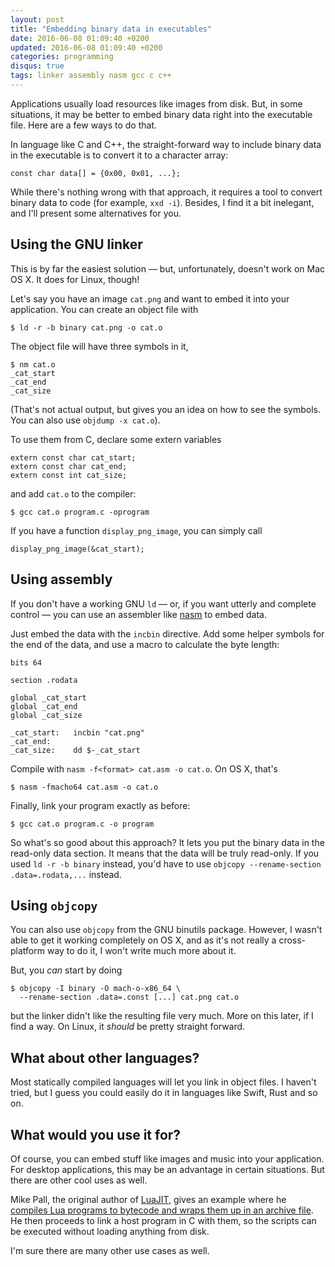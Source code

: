 ```yaml
---
layout: post
title: "Embedding binary data in executables"
date: 2016-06-08 01:09:40 +0200
updated: 2016-06-08 01:09:40 +0200
categories: programming
disqus: true
tags: linker assembly nasm gcc c c++
---
```


Applications usually load resources like images from disk. But, in some
situations, it may be better to embed binary data right into the executable
file. Here are a few ways to do that.

In language like C and C++, the straight-forward way to include binary data in
the executable is to convert it to a character array:

    const char data[] = {0x00, 0x01, ...};

While there's nothing wrong with that approach, it requires a tool to convert
binary data to code (for example, `xxd -i`). Besides, I find it a bit
inelegant, and I'll present some alternatives for you.

Using the GNU linker
--------------------

This is by far the easiest solution — but, unfortunately, doesn't work on Mac
OS X. It does for Linux, though!

Let's say you have an image `cat.png` and want to embed it into your
application. You can create an object file with

    $ ld -r -b binary cat.png -o cat.o

The object file will have three symbols in it,

    $ nm cat.o
    _cat_start
    _cat_end
    _cat_size

(That's not actual output, but gives you an idea on how to see the symbols. You
can also use `objdump -x cat.o`).

To use them from C, declare some extern variables

    extern const char cat_start;
    extern const char cat_end;
    extern const int cat_size;

and add `cat.o` to the compiler:

    $ gcc cat.o program.c -oprogram

If you have a function `display_png_image`, you can simply call

    display_png_image(&cat_start);

Using assembly
--------------

If you don't have a working GNU `ld` — or, if you want utterly and complete
control — you can use an assembler like <a href="http://www.nasm.us">nasm</a>
to embed data.

Just embed the data with the `incbin` directive. Add some helper symbols for
the end of the data, and use a macro to calculate the byte length:

    bits 64

    section .rodata

    global _cat_start
    global _cat_end
    global _cat_size

    _cat_start:   incbin "cat.png"
    _cat_end:
    _cat_size:    dd $-_cat_start

Compile with `nasm -f<format> cat.asm -o cat.o`. On OS X, that's

    $ nasm -fmacho64 cat.asm -o cat.o

Finally, link your program exactly as before:

    $ gcc cat.o program.c -o program

So what's so good about this approach? It lets you put the binary data in the
read-only data section. It means that the data will be truly read-only.
If you used `ld -r -b binary` instead, you'd have to use `objcopy
--rename-section .data=.rodata,...` instead.

Using `objcopy`
---------------

You can also use `objcopy` from the GNU binutils package. However, I wasn't
able to get it working completely on OS X, and as it's not really a
cross-platform way to do it, I won't write much more about it.

But, you *can* start by doing

    $ objcopy -I binary -O mach-o-x86_64 \
      --rename-section .data=.const [...] cat.png cat.o

but the linker didn't like the resulting file very much. More on this later, if
I find a way. On Linux, it *should* be pretty straight forward.

What about other languages?
---------------------------

Most statically compiled languages will let you link in object files. I haven't
tried, but I guess you could easily do it in languages like Swift, Rust and so
on.

What would you use it for?
--------------------------

Of course, you can embed stuff like images and music into your application. For
desktop applications, this may be an advantage in certain situations. But there
are other cool uses as well.

Mike Pall, the original author of <a href="http://luajit.org">LuaJIT</a>, gives
an example where he <a
href="http://stackoverflow.com/a/11318414/21028">compiles Lua programs to
bytecode and wraps them up in an archive file</a>. He then proceeds to link a
host program in C with them, so the scripts can be executed without loading
anything from disk.

I'm sure there are many other use cases as well.
